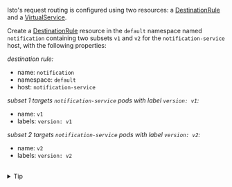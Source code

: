 Isto's request routing is configured using two resources:
a [DestinationRule](https://istio.io/latest/docs/reference/config/networking/destination-rule/)
and a [VirtualService](https://istio.io/latest/docs/reference/config/networking/virtual-service/).

Create a [DestinationRule](https://istio.io/latest/docs/reference/config/networking/destination-rule/)
resource in the `default` namespace named `notification` containing
two subsets `v1` and `v2` for the `notification-service` host,
with the following properties:

*destination rule:*
* name: `notification`
* namespace: `default`
* host: `notification-service`

*subset 1 targets `notification-service` pods with label `version: v1`:*
* name: `v1`
* labels: `version: v1`

*subset 2 targets `notification-service` pods with label `version: v2`:*
* name: `v2`
* labels: `version: v2`

<br>
<details><summary>Tip</summary>

```plain
apiVersion: networking.istio.io/v1alpha3
kind: DestinationRule
metadata:
  name: // TODO
spec:
  host: // TODO
  subsets:
  - name: //TODO
  - name: // TODO
```{{copy}}
</details>

<br>
<details><summary>Solution</summary>

```plain
apiVersion: networking.istio.io/v1alpha3
kind: DestinationRule
metadata:
  name: notification
spec:
  host: notification-service
  subsets:
  - name: v1
    labels:
      version: v1
  - name: v2
    labels:
      version: v2
```{{copy}}
</details>
